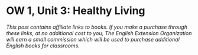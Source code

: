 # OW 1, Unit 3: Healthy Living

*This post contains affiliate links to books. If you make a purchase through these links, at no additional cost to you, The English Extension Organization will earn a small commission which will be used to purchase additional English books for classrooms.* 
<!--stackedit_data:
eyJoaXN0b3J5IjpbLTkyMzM4NTcyNV19
-->